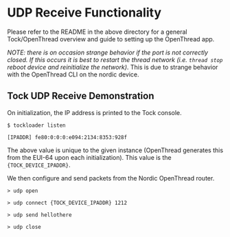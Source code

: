 # UDP Receive Functionality

Please refer to the README in the above directory for a general Tock/OpenThread
overview and guide to setting up the OpenThread app.

_NOTE: there is on occasion strange behavior if the port is not correctly
closed. If this occurs it is best to restart the thread network (i.e. `thread
stop` reboot device and reinitialize the network)_. This is due to strange
behavior with the OpenThread CLI on the nordic device.

## Tock UDP Receive Demonstration

On initialization, the IP address is printed to the Tock console.

```console
$ tockloader listen
```

```console
[IPADDR] fe80:0:0:0:e094:2134:8353:928f
```

The above value is unique to the given instance (OpenThread generates this from
the EUI-64 upon each initialization). This value is the `{TOCK_DEVICE_IPADDR}`.

We then configure and send packets from the Nordic OpenThread router.

```console
> udp open
```

```console
> udp connect {TOCK_DEVICE_IPADDR} 1212
```

```console
> udp send hellothere
```

```console
> udp close
```

